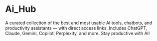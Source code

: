 # Ai_Hub
A curated collection of the best and most usable AI tools, chatbots, and productivity assistants — with direct access links. Includes ChatGPT, Claude, Gemini, Copilot, Perplexity, and more. Stay productive with AI!
